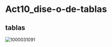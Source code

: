 # Act10_dise-o-de-tablas

## tablas
![1000031091](https://github.com/user-attachments/assets/29b3b381-6b38-4dda-90f7-91245897c0fa)
